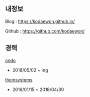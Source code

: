## 내정보

Blog : https://kodaewon.github.io/

Github : https://github.com/kodaewon/

## 경력

[ondo](https://www.ondo.io/)
- 2018/05/02 ~ ing

[theinsystems](https://www.theinsystems.com/)
- 2016/01/15 ~ 2018/04/30
